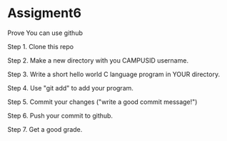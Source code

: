 Assigment6
==========

Prove You can use github

Step 1. Clone this repo

Step 2. Make a new directory with you CAMPUSID username.

Step 3. Write a short hello world C language program in YOUR directory.

Step 4. Use "git add" to add your program.

Step 5. Commit your changes ("write a good commit message!")

Step 6. Push your commit to github.

Step 7. Get a good grade.
